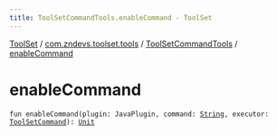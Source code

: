```yaml
---
title: ToolSetCommandTools.enableCommand - ToolSet
---
```


[ToolSet](../../index.html) / [com.zndevs.toolset.tools](../index.html) / [ToolSetCommandTools](index.html) / [enableCommand](./enable-command.html)

# enableCommand

`fun enableCommand(plugin: JavaPlugin, command: `[`String`](https://kotlinlang.org/api/latest/jvm/stdlib/kotlin/-string/index.html)`, executor: `[`ToolSetCommand`](../../com.zndevs.toolset/-tool-set-command/index.html)`): `[`Unit`](https://kotlinlang.org/api/latest/jvm/stdlib/kotlin/-unit/index.html)